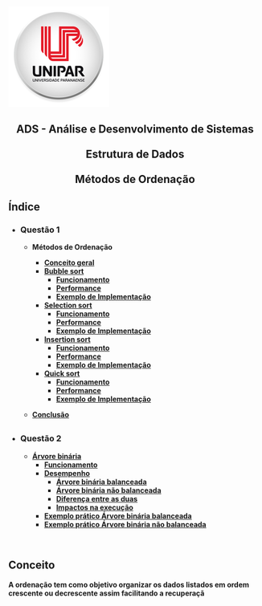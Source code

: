 ![Alt text ](/img/unipar.png "teste") 
<div align='center'><b><h2>ADS - Análise e Desenvolvimento de Sistemas
<b><br><br>Estrutura de Dados 
<br><br>Métodos de Ordenação</center></h2></div>


<h2>Índice</h2>

 - <h3>Questão 1</h3>

    - Métodos de Ordenação
	    - [Conceito geral]( #Conceito)
	    - [Bubble sort](https://github.com/MatheusFuzi/EstruturadeDados2AARE/blob/master/Ordering%20Methods/Bubble%20Sort.md)
		    - [Funcionamento]()
		    - [Performance]()
		    - [Exemplo de Implementação]()
	    - [Selection sort]()
		    - [Funcionamento]()
		    - [Performance]()
		    - [Exemplo de Implementação]()
	    - [Insertion sort]()
		    - [Funcionamento]()
		    - [Performance]()
		    - [Exemplo de Implementação]()
	    - [Quick sort]()
		    - [Funcionamento]()
		    - [Performance]()
		    - [Exemplo de Implementação]()

	 - [Conclusão]()
	 ##
		 
- <h3>Questão 2</h3>

	 - [Árvore binária]()
		 - [Funcionamento]()
		 - [Desempenho ]()
			 - [Árvore binária balanceada]()
			 - [Árvore binária não balanceada]()
			 - [Diferença entre as duas]()
			 - [Impactos na execução]()
		- [Exemplo prático Árvore binária balanceada]()
		- [Exemplo prático Árvore binária não balanceada]()

<br>


 ## Conceito</div>
<p>	A ordenação tem como objetivo organizar os dados listados em ordem crescente ou decrescente assim facilitando a recuperaçã</p>
		  

	  

<!--stackedit_data:
eyJoaXN0b3J5IjpbLTE5Nzk0NTM4NCw3MjI2ODc5MDAsLTE2MT
U0OTUyNjMsLTE0MDg2MjEyNTksMTc1MDUzNTcwMSwxMTg4NTA4
NzU5LC0xMTI4MTI2NjE1LDE0MzIzNzU0NTgsMTY3MzExNzQ3Mi
wtNjM1MDg4MDQ0LDE2MTkwODMzODIsMTQ4MjU1MTExNSwxMTY4
MTE2NTIsOTk5MjU4NjU1LC0zMzI0NTUzNjNdfQ==
-->